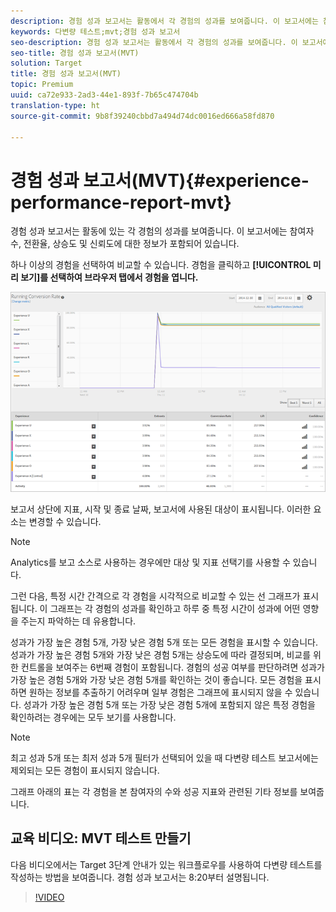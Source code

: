 ```yaml
---
description: 경험 성과 보고서는 활동에서 각 경험의 성과를 보여줍니다. 이 보고서에는 참여자 수, 전환율, 상승도, 신뢰도에 대한 정보가 포함됩니다.
keywords: 다변량 테스트;mvt;경험 성과 보고서
seo-description: 경험 성과 보고서는 활동에서 각 경험의 성과를 보여줍니다. 이 보고서에는 참여자 수, 전환율, 상승도, 신뢰도에 대한 정보가 포함됩니다.
seo-title: 경험 성과 보고서(MVT)
solution: Target
title: 경험 성과 보고서(MVT)
topic: Premium
uuid: ca72e933-2ad3-44e1-893f-7b65c474704b
translation-type: ht
source-git-commit: 9b8f39240cbbd7a494d74dc0016ed666a58fd870

---
```



# 경험 성과 보고서(MVT){#experience-performance-report-mvt}

경험 성과 보고서는 활동에 있는 각 경험의 성과를 보여줍니다. 이 보고서에는 참여자 수, 전환율, 상승도 및 신뢰도에 대한 정보가 포함되어 있습니다.

하나 이상의 경험을 선택하여 비교할 수 있습니다. 경험을 클릭하고 **[!UICONTROL 미리 보기]를 선택하여 브라우저 탭에서 경험을 엽니다.**

![](assets/experienceperformancetable.png)

보고서 상단에 지표, 시작 및 종료 날짜, 보고서에 사용된 대상이 표시됩니다. 이러한 요소는 변경할 수 있습니다.

>[!NOTE]
>
>Analytics를 보고 소스로 사용하는 경우에만 대상 및 지표 선택기를 사용할 수 있습니다.

그런 다음, 특정 시간 간격으로 각 경험을 시각적으로 비교할 수 있는 선 그래프가 표시됩니다. 이 그래프는 각 경험의 성과를 확인하고 하루 중 특정 시간이 성과에 어떤 영향을 주는지 파악하는 데 유용합니다.

성과가 가장 높은 경험 5개, 가장 낮은 경험 5개 또는 모든 경험을 표시할 수 있습니다. 성과가 가장 높은 경험 5개와 가장 낮은 경험 5개는 상승도에 따라 결정되며, 비교를 위한 컨트롤을 보여주는 6번째 경험이 포함됩니다. 경험의 성공 여부를 판단하려면 성과가 가장 높은 경험 5개와 가장 낮은 경험 5개를 확인하는 것이 좋습니다. 모든 경험을 표시하면 원하는 정보를 추출하기 어려우며 일부 경험은 그래프에 표시되지 않을 수 있습니다. 성과가 가장 높은 경험 5개 또는 가장 낮은 경험 5개에 포함되지 않은 특정 경험을 확인하려는 경우에는 모두 보기를 사용합니다.

>[!NOTE]
>
>최고 성과 5개 또는 최저 성과 5개 필터가 선택되어 있을 때 다변량 테스트 보고서에는 제외되는 모든 경험이 표시되지 않습니다.

그래프 아래의 표는 각 경험을 본 참여자의 수와 성공 지표와 관련된 기타 정보를 보여줍니다.

## 교육 비디오: MVT 테스트 만들기

다음 비디오에서는 Target 3단계 안내가 있는 워크플로우를 사용하여 다변량 테스트를 작성하는 방법을 보여줍니다. 경험 성과 보고서는 8:20부터 설명됩니다.

>[!VIDEO](https://video.tv.adobe.com/v/17395)